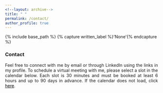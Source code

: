 ```yaml
---
<!--layout: archive-->
title: " "
permalink: /contact/
author_profile: true
---
```


{% include base_path %}
{% capture written_label %}'None'{% endcapture %}

### Contact

<p style='text-align: justify;'>
Feel free to connect with me by email or through LinkedIn using the links in my profile. To schedule a virtual meeting with me, please 
select a slot in the calendar below. Each slot is 30 minutes and must be booked at least 6 hours and up to 90 days in advance. If the calendar 
does not load, click <a style='color: black;' href='https://calendly.com/xmgbautista/individual_meeting'>here</a>.
</p>

<!-- Calendly inline widget begin -->
<div class="calendly-inline-widget" data-url="https://calendly.com/xmgbautista/individual_meeting?hide_event_type_details=1" style="min-width:375px;height:750px;"></div>
<script type="text/javascript" src="https://assets.calendly.com/assets/external/widget.js" async></script>
<!-- Calendly inline widget end -->